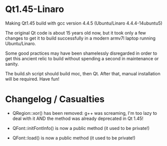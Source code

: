 Qt1.45-Linaro
=============

Making Qt1.45 build with gcc version 4.4.5 (Ubuntu/Linaro 4.4.4-14ubuntu5)

The original Qt code is about 15 years old now, but it took only a few
changes to get it to build successfully in a modern armv7l laptop running 
Ubuntu/Linaro.

Some good practices may have been shamelessly disregarded in order to get
this ancient relic to build without spending a second in maintenance or
sanity. 

The build.sh script should build moc, then Qt. After that, manual 
installation will be required. Have fun!



Changelog / Casualties
======================
- QRegion::xor() has been removed: g++ was screaming, I'm too lazy to 
  deal with it AND the method was already deprecated in Qt 1.45!

- QFont::initFontInfo() is now a public method (it used to be private!)

- QFont::load() is now a public method (it used to be private!)
